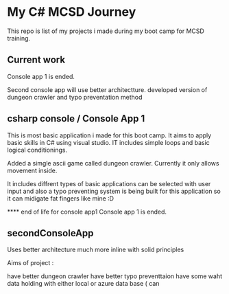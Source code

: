 # My C# MCSD Journey

This repo  is list of my projects i made during my boot camp for MCSD training. 


## Current work 
Console app 1 is ended. 

Second console app will use better architectture. developed version of dungeon crawler and typo preventation method 


## csharp console  / Console App 1 

This is most basic application i made for this boot camp. It aims to apply basic skills in C# using visual studio. IT includes simple loops and basic logical conditionings.

Added a simgle ascii game called dungeon crawler. Currently it only allows movement inside. 

It includes diffrent types of basic applications can be selected with user input and also a typo preventing system is being built for this application so it can midigate fat fingers like mine  :D

**** end of life for console  app1 
Console app 1 is ended. 



## secondConsoleApp

Uses better architecture much more inline with solid principles 

Aims of project :

have better dungeon crawler 
have better typo preventtaion
have some waht data holding with either local or azure data base (  can 
